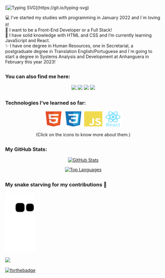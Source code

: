 [![Typing SVG](https://readme-typing-svg.herokuapp.com/?lines=Hello+World,+I´m+Adriana+Gutierrez!;I´m+a+Front-End+Developer.;Welcome+to+my+GitHub!)](https://git.io/typing-svg)

💻 I've started my studies with programming in January 2022 and I´m loving it!\
🚀 I want to be a Front-End Developer or a Full Stack!\
🌱 I have solid knowledge with HTML and CSS and I’m currently learning JavaScript and React.\
✨ I have one degree in Human Resources, one in Secretarial, a postgraduate degree in Translation English/Portuguese and I´m going to start a degree in Systems Analysis and Development at Anhanguera in February this year 2023!

##
### You can also find me here:
<div align="center">  
  <a href ="https://www.linkedin.com/in/drikadev/"><img src="https://img.shields.io/badge/-LinkedIn-%230077B5?style=for-the-badge&logo=linkedin&logoColor=white" target="_blank"></a>
  <a href ="https://www.instagram.com/drika_guti_guti"><img src="https://img.shields.io/badge/-Instagram-%23E4405F?style=for-the-badge&logo=instagram&logoColor=white" target="_blank"></a>
  <a href ="mailto:adriguti.adriana@hotmail.com"><img src="https://img.shields.io/badge/-Gmail-%23333?style=for-the-badge&logo=gmail&logoColor=white" target="_blank"></a>
  <a href ="https://wa.me/5511970371923"><img src="https://img.shields.io/badge/WhatsApp-25D366?style=for-the-badge&logo=whatsapp&logoColor=white" target="_blank"></a>
</div>

##
### Technologies I've learned so far:

<div align="center">
  <a href="https://www.w3schools.com/html/" target="_blank"><img align="center" alt="HTML" height="50" width="60" title="Html" src="https://raw.githubusercontent.com/devicons/devicon/master/icons/html5/html5-original.svg"></a>
  <a href="https://www.w3schools.com/css/" target="_blank"><img align="center" alt="CSS" height="50" width="60" title="CSS" src="https://raw.githubusercontent.com/devicons/devicon/master/icons/css3/css3-original.svg"></a>
  <a href="https://www.w3schools.com/js/" target="_blank"><img align="center" alt="JS" height="50" width="60" title="JavaScript" src="https://raw.githubusercontent.com/devicons/devicon/master/icons/javascript/javascript-plain.svg"></a>
  <a href="https://www.w3schools.com/react/" target="_blank"><img align="center" alt="React" height="50" width="60" title="React" src="https://github.com/devicons/devicon/blob/master/icons/react/react-original-wordmark.svg"></a>
  <br><br>
  <h20>(Click on the icons to know more about them.)</h20>
</div>

##
### My GitHub Stats:
<div align="center">
<a href="https://github.com/DrikaDev"><img width ="40%" src="https://github-readme-streak-stats.herokuapp.com/?user=drikadev&stroke=ffffff&background=1c1917&ring=0891b2&fire=0891b2&currStreakNum=ffffff&currStreakLabel=0891b2&sideNums=ffffff&sideLabels=ffffff&dates=ffffff&hide_border=true" alt="GitHub Stats"/></a>

<a href="https://github.com/DrikaDev"><img width ="40%" src="https://github-readme-stats.vercel.app/api/top-langs/?username=drikadev&langs_count=10&title_color=0891b2&text_color=ffffff&icon_color=0891b2&bg_color=1c1917&hide_border=true&locale=en&custom_title=Top%20%Languages" alt="Top Languages" /></a>
</div>

##
### My snake starving for my contributions 🐍

![Snake animation](https://github.com/DrikaDev/DrikaDev/blob/output/github-contribution-grid-snake.svg)

![](https://komarev.com/ghpvc/?username=DrikaDev)

[![forthebadge](https://forthebadge.com/images/badges/built-with-love.svg)](https://forthebadge.com)
